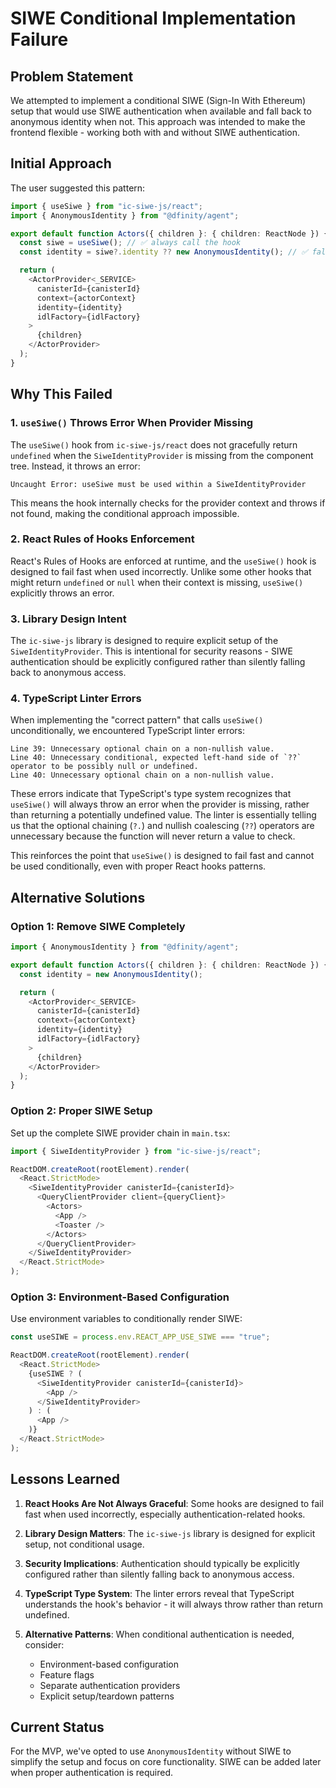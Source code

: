 # SIWE Conditional Implementation Failure

## Problem Statement

We attempted to implement a conditional SIWE (Sign-In With Ethereum) setup that would use SIWE authentication when available and fall back to anonymous identity when not. This approach was intended to make the frontend flexible - working both with and without SIWE authentication.

## Initial Approach

The user suggested this pattern:

```typescript
import { useSiwe } from "ic-siwe-js/react";
import { AnonymousIdentity } from "@dfinity/agent";

export default function Actors({ children }: { children: ReactNode }) {
  const siwe = useSiwe(); // ✅ always call the hook
  const identity = siwe?.identity ?? new AnonymousIdentity(); // ✅ fallback

  return (
    <ActorProvider<_SERVICE>
      canisterId={canisterId}
      context={actorContext}
      identity={identity}
      idlFactory={idlFactory}
    >
      {children}
    </ActorProvider>
  );
}
```

## Why This Failed

### 1. **`useSiwe()` Throws Error When Provider Missing**

The `useSiwe()` hook from `ic-siwe-js/react` does not gracefully return `undefined` when the `SiweIdentityProvider` is missing from the component tree. Instead, it throws an error:

```
Uncaught Error: useSiwe must be used within a SiweIdentityProvider
```

This means the hook internally checks for the provider context and throws if not found, making the conditional approach impossible.

### 2. **React Rules of Hooks Enforcement**

React's Rules of Hooks are enforced at runtime, and the `useSiwe()` hook is designed to fail fast when used incorrectly. Unlike some other hooks that might return `undefined` or `null` when their context is missing, `useSiwe()` explicitly throws an error.

### 3. **Library Design Intent**

The `ic-siwe-js` library is designed to require explicit setup of the `SiweIdentityProvider`. This is intentional for security reasons - SIWE authentication should be explicitly configured rather than silently falling back to anonymous access.

### 4. **TypeScript Linter Errors**

When implementing the "correct pattern" that calls `useSiwe()` unconditionally, we encountered TypeScript linter errors:

```
Line 39: Unnecessary optional chain on a non-nullish value.
Line 40: Unnecessary conditional, expected left-hand side of `??` operator to be possibly null or undefined.
Line 40: Unnecessary optional chain on a non-nullish value.
```

These errors indicate that TypeScript's type system recognizes that `useSiwe()` will always throw an error when the provider is missing, rather than returning a potentially undefined value. The linter is essentially telling us that the optional chaining (`?.`) and nullish coalescing (`??`) operators are unnecessary because the function will never return a value to check.

This reinforces the point that `useSiwe()` is designed to fail fast and cannot be used conditionally, even with proper React hooks patterns.

## Alternative Solutions

### Option 1: Remove SIWE Completely

```typescript
import { AnonymousIdentity } from "@dfinity/agent";

export default function Actors({ children }: { children: ReactNode }) {
  const identity = new AnonymousIdentity();

  return (
    <ActorProvider<_SERVICE>
      canisterId={canisterId}
      context={actorContext}
      identity={identity}
      idlFactory={idlFactory}
    >
      {children}
    </ActorProvider>
  );
}
```

### Option 2: Proper SIWE Setup

Set up the complete SIWE provider chain in `main.tsx`:

```typescript
import { SiweIdentityProvider } from "ic-siwe-js/react";

ReactDOM.createRoot(rootElement).render(
  <React.StrictMode>
    <SiweIdentityProvider canisterId={canisterId}>
      <QueryClientProvider client={queryClient}>
        <Actors>
          <App />
          <Toaster />
        </Actors>
      </QueryClientProvider>
    </SiweIdentityProvider>
  </React.StrictMode>
);
```

### Option 3: Environment-Based Configuration

Use environment variables to conditionally render SIWE:

```typescript
const useSIWE = process.env.REACT_APP_USE_SIWE === "true";

ReactDOM.createRoot(rootElement).render(
  <React.StrictMode>
    {useSIWE ? (
      <SiweIdentityProvider canisterId={canisterId}>
        <App />
      </SiweIdentityProvider>
    ) : (
      <App />
    )}
  </React.StrictMode>
);
```

## Lessons Learned

1. **React Hooks Are Not Always Graceful**: Some hooks are designed to fail fast when used incorrectly, especially authentication-related hooks.

2. **Library Design Matters**: The `ic-siwe-js` library is designed for explicit setup, not conditional usage.

3. **Security Implications**: Authentication should typically be explicitly configured rather than silently falling back to anonymous access.

4. **TypeScript Type System**: The linter errors reveal that TypeScript understands the hook's behavior - it will always throw rather than return undefined.

5. **Alternative Patterns**: When conditional authentication is needed, consider:
   - Environment-based configuration
   - Feature flags
   - Separate authentication providers
   - Explicit setup/teardown patterns

## Current Status

For the MVP, we've opted to use `AnonymousIdentity` without SIWE to simplify the setup and focus on core functionality. SIWE can be added later when proper authentication is required.

